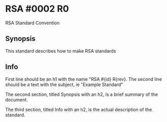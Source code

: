 # RSA #0002 R0
RSA Standard Convention

## Synopsis
This standard describes how to make RSA standards

## Info
First line should be an h1 with the name "RSA #{id} R{rev}. The second line should be a text with the subject, ie "Example Standard"

The second section, titled Synopsis with an h2, is a brief summary of the document.

The third section, titled Info with an h2, is the actual description of the standard.
